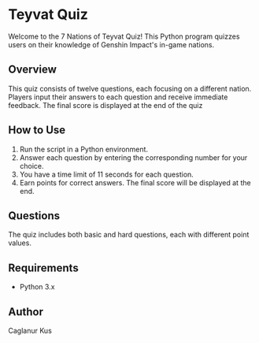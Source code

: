 # Teyvat Quiz

Welcome to the 7 Nations of Teyvat Quiz! This Python program quizzes users on their knowledge of Genshin Impact's in-game nations.

## Overview

This quiz consists of twelve questions, each focusing on a different nation. Players input their answers to each question and receive immediate feedback. The final score is displayed at the end of the quiz

## How to Use

1. Run the script in a Python environment.
2. Answer each question by entering the corresponding number for your choice.
3. You have a time limit of 11 seconds for each question.
4. Earn points for correct answers. The final score will be displayed at the end.

## Questions

The quiz includes both basic and hard questions, each with different point values.

## Requirements

- Python 3.x
  
## Author

Caglanur Kus


